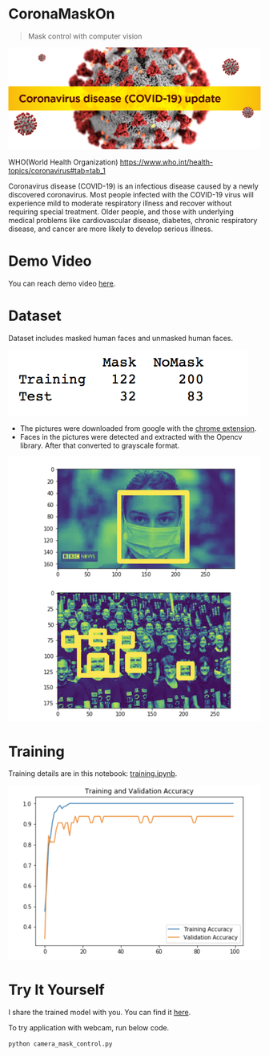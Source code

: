 # CoronaMaskOn
> Mask control with computer vision

![](images/corona.png)

WHO(World Health Organization)
https://www.who.int/health-topics/coronavirus#tab=tab_1

Coronavirus disease (COVID-19) is an infectious disease caused by a newly discovered coronavirus.
Most people infected with the COVID-19 virus will experience mild to moderate respiratory illness and recover without requiring special treatment.  Older people, and those with underlying medical problems like cardiovascular disease, diabetes, chronic respiratory disease, and cancer are more likely to develop serious illness.

# Demo Video
You can reach demo video [here](https://khan.github.io/KaTeX/).


# Dataset 
Dataset includes masked human faces and unmasked human faces.

![](images/datasetd.png)

- The pictures were downloaded from google with the [chrome extension](https://chrome.google.com/webstore/detail/download-all-images/ifipmflagepipjokmbdecpmjbibjnakm).
- Faces in the pictures were detected and extracted with the Opencv library. After that converted to grayscale format. 

![](images/prepare_data.png)

# Training
Training details are in this notebook: [training.ipynb](training.ipynb).

![](images/accuracy.png)

# Try It Yourself

I share the trained model with you. You can find it [here](https://drive.google.com/open?id=1nRxPkhaljcz53KJCN51p2DHrobVLQAnB).

To try application with webcam, run below code.

``` python camera_mask_control.py ```

